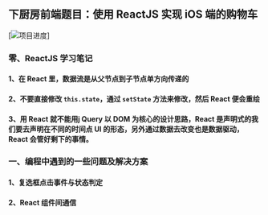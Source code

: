 ## 下厨房前端题目：使用  ReactJS 实现 iOS 端的购物车

[![项目进度](二分之一)]

### 零、ReactJS 学习笔记

#### 1、在 React 里，数据流是从父节点到子节点单方向传递的

#### 2、不要直接修改 `this.state`，通过 `setState` 方法来修改，然后 React 便会重绘

#### 3、用 React 就不能用j Query 以 DOM 为核心的设计思路，React 是声明式的我们要去声明在不同的时间点 UI 的形态，另外通过数据去改变也是数据驱动，React 会管好剩下的事情。

### 一、编程中遇到的一些问题及解决方案

#### 1、复选框点击事件与状态判定

#### 2、React 组件间通信